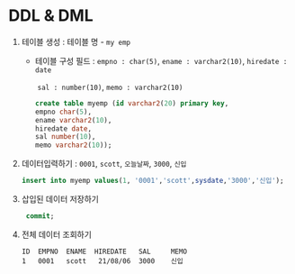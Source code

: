 # DDL & DML 

1. 테이블 생성 : 테이블 명 - `my emp`

   - 테이블 구성 필드 : `empno : char(5)`, `ename : varchar2(10)`, `hiredate : date`

     ​                               `sal : number(10)`, `memo : varchar2(10)`

     ```sql
     create table myemp (id varchar2(20) primary key,
     empno char(5),
     ename varchar2(10),
     hiredate date,
     sal number(10),
     memo varchar2(10));
     ```

     

2. 데이터입력하기  : `0001`, `scott`, `오늘날짜`, `3000`, `신입`

   ```sql
   insert into myemp values(1, '0001','scott',sysdate,'3000','신입');
   ```

   

3. 삽입된 데이터 저장하기

   ```sql
    commit;
   ```

   

4. 전체 데이터 조회하기

   ```
   ID  EMPNO  ENAME  HIREDATE   SAL     MEMO
   1   0001   scott   21/08/06  3000    신입
   
   ```

   

​    